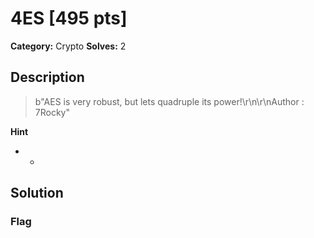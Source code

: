 # 4ES [495 pts]

**Category:** Crypto
**Solves:** 2

## Description
>b"AES is very robust, but lets quadruple its power!\r\n\r\nAuthor : 7Rocky"

**Hint**
* -

## Solution

### Flag

